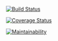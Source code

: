 [![Build Status](https://travis-ci.org/felixkiryowa/fast-food-fast.svg?branch=challenge3)](https://travis-ci.org/felixkiryowa/fast-food-fast)

[![Coverage Status](https://coveralls.io/repos/github/felixkiryowa/fast-food-fast/badge.svg?branch=challenge3)](https://coveralls.io/github/felixkiryowa/fast-food-fast?branch=challenge3)


[![Maintainability](https://api.codeclimate.com/v1/badges/69009c49be9bd4b59267/maintainability)](https://codeclimate.com/github/felixkiryowa/fast-food-fast/maintainability)